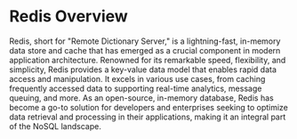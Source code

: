 # Redis Overview


Redis, short for "Remote Dictionary Server," is a lightning-fast, in-memory data store and cache that has emerged as a crucial component in modern application architecture. Renowned for its remarkable speed, flexibility, and simplicity, Redis provides a key-value data model that enables rapid data access and manipulation. It excels in various use cases, from caching frequently accessed data to supporting real-time analytics, message queuing, and more. As an open-source, in-memory database, Redis has become a go-to solution for developers and enterprises seeking to optimize data retrieval and processing in their applications, making it an integral part of the NoSQL landscape.